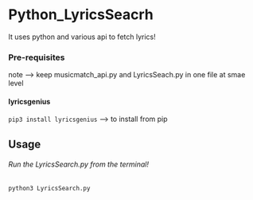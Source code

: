 # Python_LyricsSeacrh
It uses python and various api to fetch lyrics!

### Pre-requisites
  note --> keep musicmatch_api.py and LyricsSeach.py in one file at smae level
#### lyricsgenius
```pip3 install lyricsgenius``` --> to install from pip

## Usage
###### Run the LyricsSearch.py from the terminal!
```python3 LyricsSearch.py```

